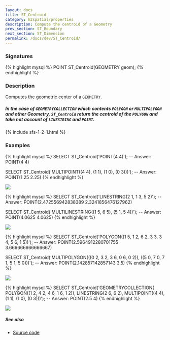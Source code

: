 ```yaml
---
layout: docs
title: ST_Centroid
category: h2spatial/properties
description: Compute the centroid of a Geometry
prev_section: ST_Boundary
next_section: ST_Dimension
permalink: /docs/dev/ST_Centroid/
---
```


### Signatures

{% highlight mysql %}
POINT ST_Centroid(GEOMETRY geom);
{% endhighlight %}

### Description

Computes the geometric center of a `GEOMETRY`.

<div class="note warning">

<h5>In the case of <code>GEOMETRYCOLLECTION</code> which contents <code>POLYGON</code> or <code>MULTIPOLYGON</code> and other Geometry, <code>ST_Centroid</code> return the centroid of the <code>POLYGON</code> and take not account of <code>LINESTRING</code> and <code>POINT</code>.</h5>

</div>

 
{% include sfs-1-2-1.html %}

### Examples

{% highlight mysql %}
SELECT ST_Centroid('POINT(4 4)');
-- Answer: POINT(4 4)

SELECT ST_Centroid('MULTIPOINT((4 4), (1 1), (1 0), (0 3)))');
-- Answer: POINT(1.25 2.25)
{% endhighlight %}

<img class="displayed" src="../ST_Centroid_1.png"/>

{% highlight mysql %}
SELECT ST_Centroid('LINESTRING(2 1, 1 3, 5 2)');
-- Answer: POINT(2.472556942838389 2.3241856476127962)

SELECT ST_Centroid('MULTILINESTRING((1 5, 6 5), (5 1, 5 4))');
-- Answer: POINT(4.0625 4.0625)
{% endhighlight %}

<img class="displayed" src="../ST_Centroid_2.png"/>

{% highlight mysql %}
SELECT ST_Centroid('POLYGON((1 5, 1 2, 6 2, 3 3, 3 4, 5 6, 1 5))');
-- Answer: POINT(2.5964912280701755 3.666666666666667)

SELECT ST_Centroid('MULTIPOLYGON(((0 2, 3 2, 3 6, 0 6, 0 2)), 
                    ((5 0, 7 0, 7 1, 5 1, 5 0)))');
-- Answer: POINT(2.142857142857143 3.5)
{% endhighlight %}

<img class="displayed" src="../ST_Centroid_3.png"/>

{% highlight mysql %}
SELECT ST_Centroid('GEOMETRYCOLLECTION(
                    POLYGON((1 2, 4 2, 4 6, 1 6, 1 2)), 
                    LINESTRING(2 6, 6 2), 
                    MULTIPOINT((4 4), (1 1), (1 0), (0 3)))');
-- Answer: POINT(2.5 4)
{% endhighlight %}

<img class="displayed" src="../ST_Centroid_4.png"/>


##### See also

* <a href="https://github.com/irstv/H2GIS/blob/master/h2spatial/src/main/java/org/h2gis/h2spatial/internal/function/spatial/properties/ST_Centroid.java" target="_blank">Source code</a>
